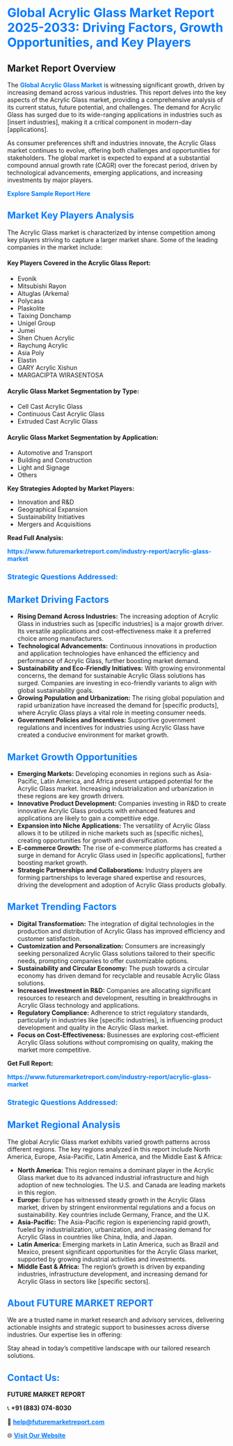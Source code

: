<h1 style="color: #007BFF;">Global Acrylic Glass Market Report 2025-2033: Driving Factors, Growth Opportunities, and Key Players</h1>

<section id="overview">
<h2>Market Report Overview</h2>
<p>The <a href="https://www.futuremarketreport.com/industry-report/acrylic-glass-market" style="color: #007BFF; text-decoration: none;"><strong>Global Acrylic Glass Market</strong></a> is witnessing significant growth, driven by increasing demand across various industries. This report delves into the key aspects of the Acrylic Glass market, providing a comprehensive analysis of its current status, future potential, and challenges. The demand for Acrylic Glass has surged due to its wide-ranging applications in industries such as [insert industries], making it a critical component in modern-day [applications].</p>
<p>As consumer preferences shift and industries innovate, the Acrylic Glass market continues to evolve, offering both challenges and opportunities for stakeholders. The global market is expected to expand at a substantial compound annual growth rate (CAGR) over the forecast period, driven by technological advancements, emerging applications, and increasing investments by major players.</p>
</section>

<section id="overview">
<p><a href="https://www.futuremarketreport.com/request-sample/reportId=83469" style="color: #007BFF; text-decoration: none;"><strong>Explore Sample Report Here</strong></a></p>
</section>

<section id="key-players">
<h2 style="color: #007BFF;">Market Key Players Analysis</h2>
<p>The Acrylic Glass market is characterized by intense competition among key players striving to capture a larger market share. Some of the leading companies in the market include:</p>
<h4>Key Players Covered in the Acrylic Glass Report:</h4>
<ul><li>Evonik</li><li>Mitsubishi Rayon</li><li>Altuglas (Arkema)</li><li>Polycasa</li><li>Plaskolite</li><li>Taixing Donchamp</li><li>Unigel Group</li><li>Jumei</li><li>Shen Chuen Acrylic</li><li>Raychung Acrylic</li><li>Asia Poly</li><li>Elastin</li><li>GARY Acrylic Xishun</li><li>MARGACIPTA WIRASENTOSA</li></ul>
<h4>Acrylic Glass Market Segmentation by Type:</h4>
<ul><li>Cell Cast Acrylic Glass</li><li>Continuous Cast Acrylic Glass</li><li>Extruded Cast Acrylic Glass</li></ul>

<h4>Acrylic Glass Market Segmentation by Application:</h4>
<ul><li>Automotive and Transport</li><li>Building and Construction</li><li>Light and Signage</li><li>Others</li></ul>
<p><strong>Key Strategies Adopted by Market Players:</strong></p>
<ul>
<li>Innovation and R&D</li>
<li>Geographical Expansion</li>
<li>Sustainability Initiatives</li>
<li>Mergers and Acquisitions</li>
</ul>
</section>

<section>
<p><strong>Read Full Analysis: </strong></p><a href="https://www.futuremarketreport.com/industry-report/acrylic-glass-market" style="color: #007BFF; text-decoration: none;"><strong>https://www.futuremarketreport.com/industry-report/acrylic-glass-market</strong></a>
<h3 style="color: #007BFF;">Strategic Questions Addressed:</h3>
</section>

<section id="driving-factors">
<h2 style="color: #007BFF;">Market Driving Factors</h2>
<ul>
<li><strong>Rising Demand Across Industries:</strong> The increasing adoption of Acrylic Glass in industries such as [specific industries] is a major growth driver. Its versatile applications and cost-effectiveness make it a preferred choice among manufacturers.</li>
<li><strong>Technological Advancements:</strong> Continuous innovations in production and application technologies have enhanced the efficiency and performance of Acrylic Glass, further boosting market demand.</li>
<li><strong>Sustainability and Eco-Friendly Initiatives:</strong> With growing environmental concerns, the demand for sustainable Acrylic Glass solutions has surged. Companies are investing in eco-friendly variants to align with global sustainability goals.</li>
<li><strong>Growing Population and Urbanization:</strong> The rising global population and rapid urbanization have increased the demand for [specific products], where Acrylic Glass plays a vital role in meeting consumer needs.</li>
<li><strong>Government Policies and Incentives:</strong> Supportive government regulations and incentives for industries using Acrylic Glass have created a conducive environment for market growth.</li>
</ul>
</section>

<section id="growth-opportunities">
<h2 style="color: #007BFF;">Market Growth Opportunities</h2>
<ul>
<li><strong>Emerging Markets:</strong> Developing economies in regions such as Asia-Pacific, Latin America, and Africa present untapped potential for the Acrylic Glass market. Increasing industrialization and urbanization in these regions are key growth drivers.</li>
<li><strong>Innovative Product Development:</strong> Companies investing in R&D to create innovative Acrylic Glass products with enhanced features and applications are likely to gain a competitive edge.</li>
<li><strong>Expansion into Niche Applications:</strong> The versatility of Acrylic Glass allows it to be utilized in niche markets such as [specific niches], creating opportunities for growth and diversification.</li>
<li><strong>E-commerce Growth:</strong> The rise of e-commerce platforms has created a surge in demand for Acrylic Glass used in [specific applications], further boosting market growth.</li>
<li><strong>Strategic Partnerships and Collaborations:</strong> Industry players are forming partnerships to leverage shared expertise and resources, driving the development and adoption of Acrylic Glass products globally.</li>
</ul>
</section>

<section id="trending-factors">
<h2 style="color: #007BFF;">Market Trending Factors</h2>
<ul>
<li><strong>Digital Transformation:</strong> The integration of digital technologies in the production and distribution of Acrylic Glass has improved efficiency and customer satisfaction.</li>
<li><strong>Customization and Personalization:</strong> Consumers are increasingly seeking personalized Acrylic Glass solutions tailored to their specific needs, prompting companies to offer customizable options.</li>
<li><strong>Sustainability and Circular Economy:</strong> The push towards a circular economy has driven demand for recyclable and reusable Acrylic Glass solutions.</li>
<li><strong>Increased Investment in R&D:</strong> Companies are allocating significant resources to research and development, resulting in breakthroughs in Acrylic Glass technology and applications.</li>
<li><strong>Regulatory Compliance:</strong> Adherence to strict regulatory standards, particularly in industries like [specific industries], is influencing product development and quality in the Acrylic Glass market.</li>
<li><strong>Focus on Cost-Effectiveness:</strong> Businesses are exploring cost-efficient Acrylic Glass solutions without compromising on quality, making the market more competitive.</li>
</ul>
</section>

<section>
<p><strong>Get Full Report: </strong></p><a href="https://www.futuremarketreport.com/industry-report/acrylic-glass-market" style="color: #007BFF; text-decoration: none;"><strong>https://www.futuremarketreport.com/industry-report/acrylic-glass-market</strong></a>
<h3 style="color: #007BFF;">Strategic Questions Addressed:</h3>
</section>


<section id="regional-analysis">
<h2 style="color: #007BFF;">Market Regional Analysis</h2>
<p>The global Acrylic Glass market exhibits varied growth patterns across different regions. The key regions analyzed in this report include North America, Europe, Asia-Pacific, Latin America, and the Middle East & Africa:</p>
<ul>
<li><strong>North America:</strong> This region remains a dominant player in the Acrylic Glass market due to its advanced industrial infrastructure and high adoption of new technologies. The U.S. and Canada are leading markets in this region.</li>
<li><strong>Europe:</strong> Europe has witnessed steady growth in the Acrylic Glass market, driven by stringent environmental regulations and a focus on sustainability. Key countries include Germany, France, and the U.K.</li>
<li><strong>Asia-Pacific:</strong> The Asia-Pacific region is experiencing rapid growth, fueled by industrialization, urbanization, and increasing demand for Acrylic Glass in countries like China, India, and Japan.</li>
<li><strong>Latin America:</strong> Emerging markets in Latin America, such as Brazil and Mexico, present significant opportunities for the Acrylic Glass market, supported by growing industrial activities and investments.</li>
<li><strong>Middle East & Africa:</strong> The region’s growth is driven by expanding industries, infrastructure development, and increasing demand for Acrylic Glass in sectors like [specific sectors].</li>
</ul>
</section>

<footer>
<h2 style="color: #007BFF;">About FUTURE MARKET REPORT</h2>
<p>We are a trusted name in market research and advisory services, delivering actionable insights and strategic support to businesses across diverse industries. Our expertise lies in offering:</p>

<p>Stay ahead in today’s competitive landscape with our tailored research solutions.</p>

<h2 style="color: #007BFF;">Contact Us:</h2>
<p><strong>FUTURE MARKET REPORT</strong></p>
<p>📞 <strong>+91 (883) 074-8030</strong></p>
<p>📧 <strong><a href="mailto:help@futuremarketreport.com" style="color: #007BFF;">help@futuremarketreport.com</a></strong></p>
<p>🌐 <strong><a href="https://www.futuremarketreport.com/" style="color: #007BFF;">Visit Our Website</a></strong></p>
</footer>